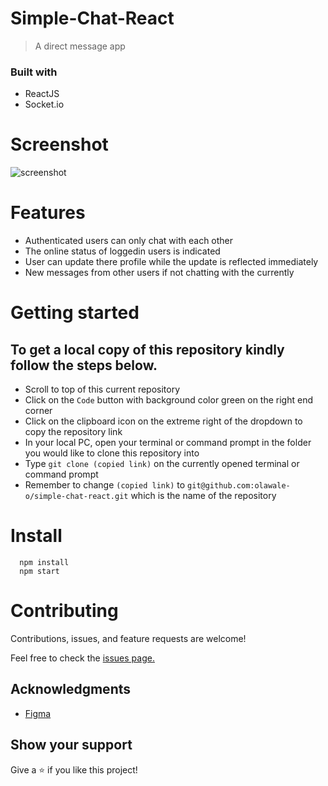 # Simple-Chat-React

> A direct message app

### Built with
- ReactJS
- Socket.io

# Screenshot
![screenshot](https://github.com/olawale-o/simple-chat-react/blob/develop/screenshot.png?raw=true")

# Features

- Authenticated users can only chat with each other
- The online status of loggedin users is indicated
- User can update there profile while the update is reflected immediately
- New messages from other users if not chatting with the currently

# Getting started
## To get a local copy of this repository kindly follow the steps below.
- Scroll to top of this current repository
- Click on the `Code` button with background color green on the right end corner
- Click on the clipboard icon on the extreme right of the dropdown to copy the repository link
- In your local PC, open your terminal or command prompt in the folder you would like to clone this repository into
- Type `git clone (copied link)` on the currently opened terminal or command prompt
- Remember to change `(copied link)` to `git@github.com:olawale-o/simple-chat-react.git` which is the name of the repository

# Install
```
  npm install
  npm start
```

# Contributing
Contributions, issues, and feature requests are welcome!

Feel free to check the [issues page.](https://github.com/olawale-o/simple-chat-react/issues)

## Acknowledgments

- [Figma](https://www.figma.com/file/xz9nrvQM5bH6lPBLg2SzOn/Chat-(Community)?node-id=1%3A2&t=WJHUFpvJ7dnMQWVQ-0)
## Show your support

Give a ⭐️ if you like this project!